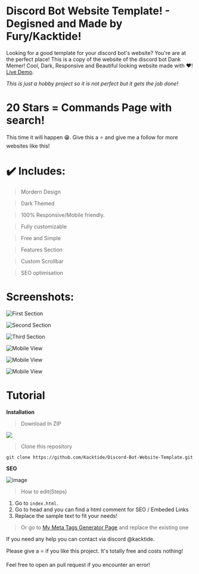 # Discord Bot Website Template! - Degisned and Made by Fury/Kacktide!
Looking for a good template for your discord bot's website? You're are at the perfect place! This is a copy of the website of the discord bot Dank Memer!
Cool, Dark, Responsive and Beautiful looking website made with ❤️! [Live Demo](https://cautionexists.github.io/DankMemer-Web-Template/).

*This is just a hobby project so it is not perfect but it gets the job done!*

# 20 Stars = Commands Page with search! 
This time it will happen 😁. Give this a ⭐ and give me a follow for more websites like this!

# ✔️ Includes:
> Mordern Design

> Dark Themed

> 100% Responsive/Mobile friendly. 

> Fully customizable

> Free and Simple

> Features Section

> Custom Scrollbar

> SEO optimisation


# Screenshots:

![First Section](https://github.com/Kacktide/discord-bot-website-template-dankmemer-design/assets/70317531/40989494-9f8a-48a0-8df4-866be2b2a883)


![Second Section](https://github.com/Kacktide/discord-bot-website-template-dankmemer-design/assets/70317531/ea67642d-c87b-462e-aaa0-c22beb54f4d3)

![Third Section](https://github.com/Kacktide/discord-bot-website-template-dankmemer-design/assets/70317531/3417223e-9a27-476f-be31-2b59cc9dea72)


![Mobile View](https://github.com/Kacktide/discord-bot-website-template-dankmemer-design/assets/70317531/369f06bb-1077-4cd5-ba1a-b0e1a0961db7)

![Mobile View](https://github.com/Kacktide/discord-bot-website-template-dankmemer-design/assets/70317531/5ff88c4f-de71-48dd-b2fe-c71544387035)

![Mobile View](https://github.com/Kacktide/discord-bot-website-template-dankmemer-design/assets/70317531/7aa1b72a-0466-4df9-b716-7e4c3b46542a)



# Tutorial

**Installation**



> Download In ZIP




 
 
 
 
![](https://cdn.discordapp.com/attachments/802859558925893672/862294331237597184/unknown.png)









> Clone this repository



``` 
git clone https://github.com/Kacktide/Discord-Bot-Website-Template.git
```







 **SEO**
 
![image](https://github.com/Kacktide/discord-bot-website-template-dankmemer-design/assets/70317531/c01af4f4-b5a1-48d1-b511-987a95294c05)

 
 > How to edit(Steps)
  1. Go to `index.html`.
  2. Go to head and you can find a html comment for SEO / Embeded Links
  3. Replace the sample text to fit your needs!
> Or go to [My Meta Tags Generator Page](https://kacktide.github.io/meta-tags-generator/) and replace the existing one 

If you need any help you can contact via discord @kacktide.

Please give a ⭐ if you like this project. It's totally free and costs nothing!


Feel free to open an pull request if you encounter an error!
